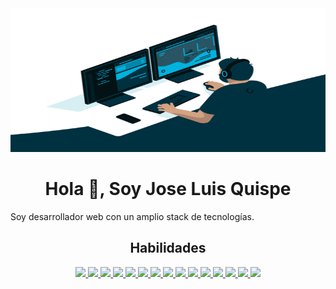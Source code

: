 <div align="center"><img src="/src/developer.gif" width="600px" height="230px" /></div>
<h1 align="center">Hola 👋,  Soy Jose Luis Quispe</h1>
<div>
   Soy desarrollador web con un amplio stack de tecnologías.
</div>


<section align="center">
  <h2> Habilidades </h2>
<p align="center">
    <a href="#" target="_blank"> <img src="https://img.shields.io/badge/OS-Linux-informational?style=flat&logo=linux&logoColor=white&color=2bbc8a"/> </a>
    <a href="#"> <img src="https://img.shields.io/badge/Code-Python-informational?style=flat&logo=python&logoColor=white&color=e6453c"/> </a>
    <a href="#"> <img src="https://img.shields.io/badge/Code-JavaScript-informational?style=flat&logo=javascript&logoColor=white&color=e6453c"/> </a>
    <a href="#"> <img src="https://img.shields.io/badge/Code-C-informational?style=flat&logo=c&logoColor=white&color=e6453c"/> </a>
    <a href="#"> <img src="https://img.shields.io/badge/Code-C++-informational?style=flat&logo=c++&logoColor=white&color=e6453c"/> </a>
    <a href="#"> <img src="https://img.shields.io/badge/Code-C%23-informational?style=flat&logo=c%23&logoColor=white&color=e6453c"/> </a>
    <a href="#"> <img src="https://img.shields.io/badge/Code-Java-informational?style=flat&logo=java&logoColor=white&color=e6453c"/> </a>
    <a href="#"> <img src="https://img.shields.io/badge/Code-Spring-informational?style=flat&logo=spring&logoColor=white&color=3c60e6"/> </a>
    <a href="#"> <img src="https://img.shields.io/badge/Code-PHP-informational?style=flat&logo=PHP&logoColor=white&color=e6453c"/> </a>
    <a href="#"> <img src="https://img.shields.io/badge/Code-Laravel-informational?style=flat&logo=laravel&logoColor=white&color=3c60e6"/> </a>
    <a href="#"> <img src="https://img.shields.io/badge/Code-HTML5-informational?style=flat&logo=html5&logoColor=white&color=2bbc8a"/> </a>
    <a href="#"> <img src="https://img.shields.io/badge/Code-Bootstrap-informational?style=flat&logo=bootstrap&logoColor=white&color=2bbc8a"/> </a>
    <a href="#"> <img src="https://img.shields.io/badge/Code-React-informational?style=flat&logo=react&logoColor=white&color=2bbc8a"/> </a>
    <a href="#"> <img src="https://img.shields.io/badge/Shell-Bash-informational?style=flat&logo=gnu-bash&logoColor=white&color=2bbc8a"/> </a>
    <a href="#"> <img src="https://img.shields.io/badge/Tools-GitLab-informational?style=flat&logo=gitlab&logoColor=white&color=2bbc8a"/> </a>   
</p>
</section>
<section align="center">
<!-- <h2 > GitHub Stats</h2> -->

</section>
<!--
**joseluisx10/joseluisx10** is a ✨ _special_ ✨ repository because its `README.md` (this file) appears on your GitHub profile.

Here are some ideas to get you started:

- 🔭 I’m currently searching to my first work as developer front end
- 🌱 I’m currently learning java api and other lenguajes
- 👯 I’m looking to collaborate on ...
- 🤔 I’m looking for help with ...
- 💬 Ask me about ...
- 📫 How to reach me:
- 😄 Pronouns: ...
- ⚡ Fun fact: ...
<!--
